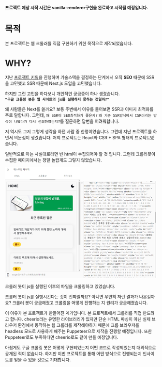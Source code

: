 **프로젝트 예상 시작 시간은 vanilla-renderer구현을 완료하고 시작될 예정입니다.**

# 목적

본 프로젝트는 웹 크롤러를 직접 구현하기 위한 목적으로 제작되었습니다.

# WHY?

지난 [프로젝트 키윙](https://github.com/Team-kiwing/Team-3seco-kiwing-fe)을 진행하며 기술스택을 결정하는 단계에서 오직 **SEO** 때문에 SSR을 고민했고 SSR 때문에 Next.js 도입을 고민했습니다.

하지만 그런 고민을 하다보니 개인적인 궁금증이 하나 생겼습니다.<br />
**`"구글 크롤링 봇은 웹 사이트의 js를 실행하지 못하는 것일까?"`**

왜 사람들은 Next를 쓸까요? 보통 주변에서 이유를 물어보면 SSR과 이미지 최적화를 주로 말합니다.
그런데, `왜 SSR이 SEO최적화가 좋은지?` `왜 기존 SSR방식에서 CSR이라는 방식이 나왔다가 다시 선회하였는지?`를 질문하면 답변을 어려워합니다.

저 역시도 그저 그렇게 생각을 하던 사람 중 한명이였습니다. 그런데 지난 프로젝트를 하면서 의문점이 생겼습니다. 저희 프로젝트는 React와 CSR + SPA 형태의 프로젝트였습니다.

일반적으로 아는 사실대로라면 빈 html이 수집되어야 할 것 입니다. 그런데 크롤러봇이 수집한 페이지에서는
정말 놀랍게도 그렇지 않았습니다.

<img alt="크롤링 된 페이지 스크린샷" src="./crawling_page.png" width="49.5%" height="auto"><img  alt="크롤링 된 html 스크린샷" src="./crawling_html.png" width="49.5%" height="auto">

크롤러 봇이 js를 실행된 이후의 파일을 크롤링하고 있었습니다.

크롤러 봇이 js를 실행시킨다는 것이 진짜일까요? 아니면 우연히 저런 결과가 나온걸까요? 크롤러 봇이 궁금해졌고 크롤링을 어떻게 진행하는 지 원리가 궁금해졌습니다.

이 이유가 본 프로젝트가 만들어진 계기입니다. 본 프로젝트에서 크롤러를 직접 만드려고 합니다. cheerio라는 유명한 라이브러리가 있지만 단순 HTML 파싱이 아닌 실제 브라우저 환경에서 동작하는 웹 크롤러를 제작해야하기 때문에 크롬 브라우저를 headless 모드로 사용하게 해주는 Puppeteer으로 제작을 진행할 예정입니다.
또한 Puppeteer로도 부족하다면 cheerio로도 같이 만들 예정입니다.

아쉽게도 구글 크롤링 봇은 어떻게 구현되었는지 어떤 코드로 작성되었는지 대외적으로 공개된 적이 없습니다. 하지만 이번 프로젝트를 통해 어떤 방식으로 진행되는지 인사이트를 얻을 수 있을 것으로 기대합니다.
